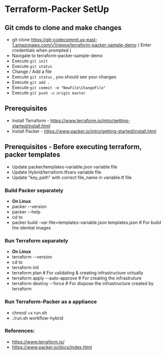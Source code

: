 # Terraform-Packer SetUp

## Git cmds to clone and make changes

* git clone https://git-codecommit.us-east-1.amazonaws.com/v1/repos/terraform-packer-sample-demo ( Enter credentials when prompted )
* Navigate to terraform-packer-sample-demo
* Execute `git init`
* Execute `git status`
* Change / Add a file 
* Execute `git status` , you should see your changes
* Execute `git add .`
* Execute `git commit -m "NewFile\ChangeFile"`
* Execute `git push -u origin master`

## Prerequisites

* Install Terraform  - <https://www.terraform.io/intro/getting-started/install.html>
* Install Packer     - <https://www.packer.io/intro/getting-started/install.html>

## Prerequisites - Before executing terraform, packer templates
* Update packer/templates-variable.json variable file
* Update Hybrid/terraform.tfvars variable file
* Update "key_path" with correct file_name in variable.tf file

### Build Packer separately 

* **On Linux** 
* packer --version
* packer --help
* cd to <packer templates path>
* packer build -var-file=templates-variable.json  templates.json          # For build the idential images

### Run Terraform separately 

* **On Linux**
* terraform --version
* cd to <terraform templates path>
* terraform init
* terraform  plan                  # For validating & creating infrastructure virtually
* terraform apply --auto-approve   # For creating the infrastruture 
* terraform destroy --force        # For dispose the infrastructure created by terraform

### Run Terraform-Packer as a appliance
* chmod +x run.sh
* ./run.sh workflow-hybrid

### References:
* https://www.terraform.io/
* https://www.packer.io/docs/index.html
